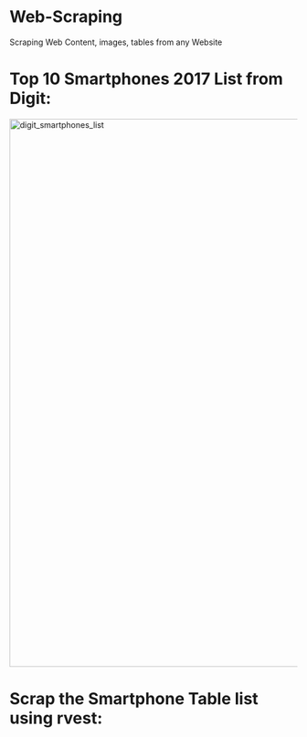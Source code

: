 # Web-Scraping
Scraping Web Content, images, tables from any Website

# Top 10 Smartphones 2017 List from Digit:

<img width="960" alt="digit_smartphones_list" src="https://user-images.githubusercontent.com/5540884/35240033-3148eb1a-ffd8-11e7-85a7-2320742ed3d2.png">

# Scrap the Smartphone Table list using rvest:

